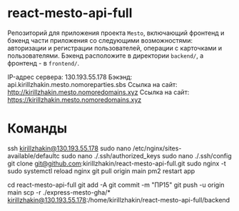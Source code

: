 # react-mesto-api-full
Репозиторий для приложения проекта `Mesto`, включающий фронтенд и бэкенд части приложения со следующими возможностями: авторизации и регистрации пользователей, операции с карточками и пользователями. Бэкенд расположите в директории `backend/`, а фронтенд - в `frontend/`. 
  
IP-адрес сервера: 130.193.55.178
Бэкэнд: api.kirillzhakin.mesto.nomoreparties.sbs
Ссылка на сайт: http://kirillzhakin.mesto.nomoredomains.xyz
Ссылка на сайт: https://kirillzhakin.mesto.nomoredomains.xyz

# Команды
ssh kirillzhakin@130.193.55.178
sudo nano /etc/nginx/sites-available/defaultc
sudo nano ./.ssh/authorized_keys
sudo nano ./.ssh/config
git clone git@github.com:kirillzhakin/react-mesto-api-full.git
sudo nginx -t
sudo systemctl reload nginx
git pull origin main 
pm2 restart app 

cd react-mesto-api-full
git add -A
git commit -m "ПР15"
git push -u origin main
scp -r ./express-mesto-gha/* kirillzhakin@130.193.55.178:/home/kirillzhakin/react-mesto-api-full/backend




